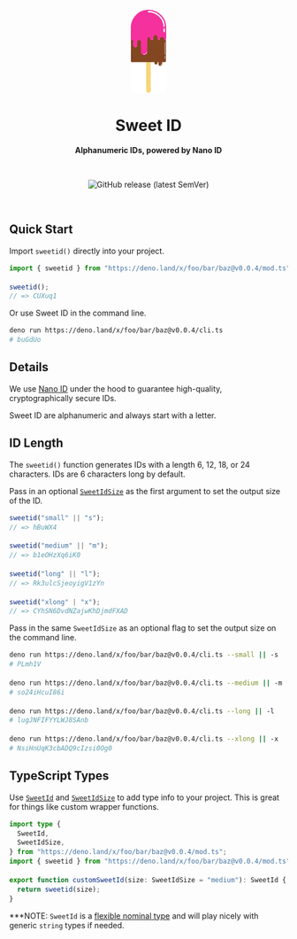 <p align="center">
  <img src="assets/readme/logo.svg" alt="Logo" height="150" width="auto" />
</p>

<h1 align="center">Sweet ID</h1>

<p align="center">
  <b>Alphanumeric IDs, powered by Nano ID</b>
</p>

<br />

<p align="center">
  <img alt="GitHub release (latest SemVer)" src="https://img.shields.io/github/v/release/Appsweet-co/sweetid?sort=semver&style=for-the-badge">
</p>

<br />

## Quick Start

Import `sweetid()` directly into your project.

```ts
import { sweetid } from "https://deno.land/x/foo/bar/baz@v0.0.4/mod.ts";

sweetid();
// => CUXuq1
```

Or use Sweet ID in the command line.

```zsh
deno run https://deno.land/x/foo/bar/baz@v0.0.4/cli.ts
# buGdUo
```

## Details

We use [Nano ID](https://github.com/ai/nanoid) under the hood to guarantee
high-quality, cryptographically secure IDs.

Sweet ID are alphanumeric and always start with a letter.

## ID Length

The `sweetid()` function generates IDs with a length 6, 12, 18, or 24
characters. IDs are 6 characters long by default.

Pass in an optional [`SweetIdSize`](./src/const.ts) as the first argument to set
the output size of the ID.

```ts
sweetid("small" || "s");
// => hBuWX4

sweetid("medium" || "m");
// => b1eOHzXq6iK0

sweetid("long" || "l");
// => Rk3ulcSjeoyigV1zYn

sweetid("xlong" | "x");
// => CYhSN6DvdNZajwKhDjmdFXAD
```

Pass in the same `SweetIdSize` as an optional flag to set the output size on the
command line.

```zsh
deno run https://deno.land/x/foo/bar/baz@v0.0.4/cli.ts --small || -s
# PLmh1V

deno run https://deno.land/x/foo/bar/baz@v0.0.4/cli.ts --medium || -m
# so24iHcuI86i

deno run https://deno.land/x/foo/bar/baz@v0.0.4/cli.ts --long || -l
# lugJNFIFYYLWJ8SAnb

deno run https://deno.land/x/foo/bar/baz@v0.0.4/cli.ts --xlong || -x
# NsiHnUqK3cbADQ9cIzsi0Og0
```

## TypeScript Types

Use [`SweetId`](src/const.ts) and [`SweetIdSize`](src/const.ts) to add type info
to your project. This is great for things like custom wrapper functions.

```ts
import type {
  SweetId,
  SweetIdSize,
} from "https://deno.land/x/foo/bar/baz@v0.0.4/mod.ts";
import { sweetid } from "https://deno.land/x/foo/bar/baz@v0.0.4/mod.ts";

export function customSweetId(size: SweetIdSize = "medium"): SweetId {
  return sweetid(size);
}
```

***NOTE: `SweetId` is a
[flexible nominal type](https://spin.atomicobject.com/2018/01/15/typescript-flexible-nominal-typing/)
and will play nicely with generic `string` types if needed.
